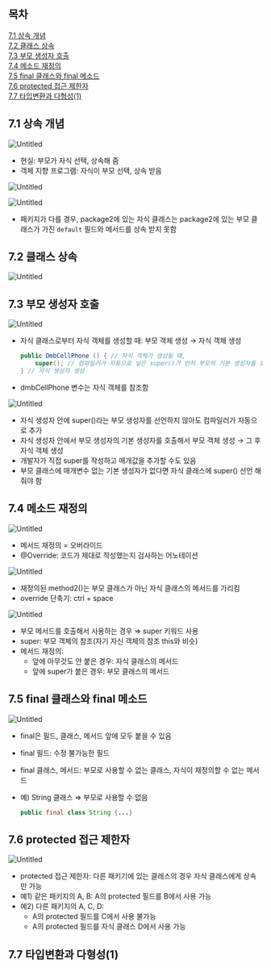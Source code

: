 ## 목차
[7.1 상속 개념](#71-상속-개념)   
[7.2 클래스 상속](#72-클래스-상속)   
[7.3 부모 생성자 호출](#73-부모-생성자-호출)   
[7.4 메소드 재정의](#74-메소드-재정의)   
[7.5 final 클래스와 final 메소드](#75-final-클래스와-final-메소드)   
[7.6 protected 접근 제한자](#76-protected-접근-제한자)   
[7.7 타입변환과 다형성(1)](#77-타입변환과-다형성1)   

## **7.1 상속 개념**

![Untitled](./images/7.png)

- 현실: 부모가 자식 선택, 상속해 줌
- 객체 지향 프로그램: 자식이 부모 선택, 상속 받음

![Untitled](./images/7(1).png)

![Untitled](./images/7(2).png)

- 패키지가 다를 경우, package2에 있는 자식 클래스는 package2에 있는 부모 클래스가 가진 `default` 필드와 메서드를 상속 받지 못함

## **7.2 클래스 상속**

![Untitled](./images/7(3).png)

## **7.3 부모 생성자 호출**

![Untitled](./images/7(4).png)

- 자식 클래스로부터 자식 객체를 생성할 때: 부모 객체 생성 → 자식 객체 생성
    
    ```java
    public DmbCellPhone () { // 자식 객체가 생성될 때,
    	super(); // 컴파일러가 자동으로 넣은 super()가 먼저 부모의 기본 생성자를 호출
    } // 자식 생성자 생성
    ```
    
- dmbCellPhone 변수는 자식 객체를 참조함

![Untitled](./images/7(5).png)

- 자식 생성자 안에 super()라는 부모 생성자를 선언하지 않아도 컴파일러가 자동으로 추가
- 자식 생성자 안에서 부모 생성자의 기본 생성자를 호출해서 부모 객체 생성 → 그 후 자식 객체 생성
- 개발자가 직접 super를 작성하고 매개값을 추가할 수도 있음
- 부모 클래스에 매개변수 없는 기본 생성자가 없다면 자식 클래스에 super() 선언 해줘야 함

## **7.4 메소드 재정의**

![Untitled](./images/7(6).png)

- 메서드 재정의 = 오버라이드
- @Override: 코드가 제대로 작성했는지 검사하는 어노테이션

![Untitled](./images/7(7).png)

- 재정의된 method2()는 부모 클래스가 아닌 자식 클래스의 메서드를 가리킴
- override 단축기: ctrl + space

![Untitled](./images/7(8).png)

- 부모 메서드를 호출해서 사용하는 경우 ⇒ super 키워드 사용
- super: 부모 객체의 참조(자기 자신 객체의 참조 this와 비슷)
- 메서드 재정의:
    - 앞에 아무것도 안 붙은 경우: 자식 클래스의 메서드
    - 앞에 super가 붙은 경우: 부모 클래스의 메서드

## **7.5 final 클래스와 final 메소드**

![Untitled](./images/7(9).png)

- final은 필드, 클래스, 메서드 앞에 모두 붙을 수 있음
- final 필드: 수정 불가능한 필드
- final 클래스, 메서드: 부모로 사용할 수 없는 클래스, 자식이 재정의할 수 없는 메서드
- 예) String 클래스 ⇒ 부모로 사용할 수 없음
    
    ```java
    public final class String {...}
    ```
    

## **7.6 protected 접근 제한자**

![Untitled](./images/7(10).png)

- protected 접근 제한자: 다른 패키기에 있는 클래스의 경우 자식 클래스에게 상속만 가능
- 예1) 같은 패키지의 A, B: A의 protected 필드를 B에서 사용 가능
- 예2) 다른 패키지의 A, C, D:
    - A의 protected 필드를 C에서 사용 불가능
    - A의 protected 필드를 자식 클래스 D에서 사용 가능

## **7.7 타입변환과 다형성(1)**